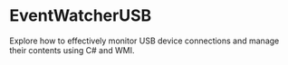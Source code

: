 # EventWatcherUSB

Explore how to effectively monitor USB device connections and manage their contents using C# and WMI.

